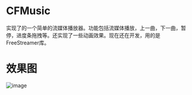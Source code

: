 # CFMusic
实现了的一个简单的流媒体播放器。功能包括流媒体播放，上一曲，下一曲，暂停，进度条拖拽等。还实现了一些动画效果。现在还在开发，用的是FreeStreamer库。

# 效果图
![image](https://github.com/chenfengxiaoxixi/CFMusic/blob/master/image/IMG_1223.PNG)